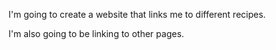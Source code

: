 I'm going to create a website that links me to different recipes. 

I'm also going to be linking to other pages. 